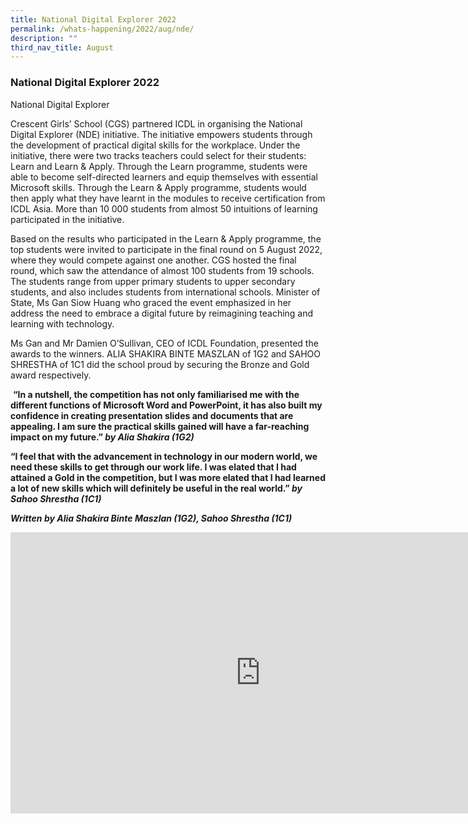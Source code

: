 ```yaml
---
title: National Digital Explorer 2022
permalink: /whats-happening/2022/aug/nde/
description: ""
third_nav_title: August
---
```

### **National Digital Explorer 2022**
National Digital Explorer 

Crescent Girls’ School (CGS) partnered ICDL in organising the National Digital Explorer (NDE) initiative. The initiative empowers students through the development of practical digital skills for the workplace. Under the initiative, there were two tracks teachers could select for their students: Learn and Learn &amp; Apply. Through the Learn programme, students were able to become self-directed learners and equip themselves with essential Microsoft skills. Through the Learn &amp; Apply programme, students would then apply what they have learnt in the modules to receive certification from ICDL Asia. More than 10 000 students from almost 50 intuitions of learning participated in the initiative.

Based on the results who participated in the Learn &amp; Apply programme, the top students were invited to participate in the final round on 5 August 2022, where they would compete against one another. CGS hosted the final round, which saw the attendance of almost 100 students from 19 schools. The students range from upper primary students to upper secondary students, and also includes students from international schools. Minister of State, Ms Gan Siow Huang who graced the event emphasized in her address the need to embrace a digital future by reimagining teaching and learning with technology.

Ms Gan and Mr Damien O’Sullivan, CEO of ICDL Foundation, presented the awards to the winners. ALIA SHAKIRA BINTE MASZLAN of 1G2 and SAHOO SHRESTHA of 1C1 did the school proud by securing the Bronze and Gold award respectively.

&nbsp;**“In a nutshell, the competition has not only familiarised me with the different functions of Microsoft Word and PowerPoint, it has also built my confidence in creating presentation slides and documents that are appealing. I am sure the practical skills gained will have a far-reaching impact on my future.”&nbsp;_by Alia Shakira (1G2)_**

**“I feel that with the advancement in technology in our modern world, we need these skills to get through our work life. I was elated that I had attained a Gold in the competition, but I was more elated that I had learned a lot of new skills which will definitely be useful in the real world.”&nbsp;_by Sahoo Shrestha (1C1)_**

**_Written by Alia Shakira Binte Maszlan (1G2), Sahoo Shrestha (1C1)_**

<iframe allowfullscreen="true" height="450" width="800" frameborder="0" src="https://docs.google.com/presentation/d/e/2PACX-1vTwWFdYBoL7PC9lDBGmwdAJyJhxDj7hYQR6pYBHTyKS6ZM467JI2hnt60fx4PD3XNPWcyD__QJTTNnV/embed?start=false&amp;loop=false&amp;delayms=3000"></iframe>

